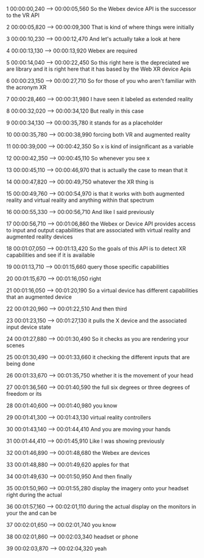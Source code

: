 1
00:00:00,240 --> 00:00:05,560
So the Webex device API is the successor to the VR API

2
00:00:05,820 --> 00:00:09,300
That is kind of where things were initially

3
00:00:10,230 --> 00:00:12,470
And let's actually take a look at here

4
00:00:13,130 --> 00:00:13,920
Webex are required

5
00:00:14,040 --> 00:00:22,450
So this right here is the depreciated we are library and it is right here that it has based by the Web XR device Apis

6
00:00:23,150 --> 00:00:27,710
So for those of you who aren't familiar with the acronym XR

7
00:00:28,460 --> 00:00:31,980
I have seen it labeled as extended reality

8
00:00:32,020 --> 00:00:34,120
But really in thi​‌​‌​​‌‌​​‌‌​​‌‌‌‌​‌​​‌‌​​‌‌​​‌‌​​‌‌​​‌‌‌‌​‌‌‌​‌​​‌‌​​‌‌​‌​‌​​‌‌​​‌‌‌‌​‌​‌​‌‌‌​‌​​‌‌‌‌​‌​‌‌​​​‌‌‌‌‌‌​​‌‌​‌​‌‌‌​‌​‌​‌​​‌‌‌​‌‌​​‌‌​​​‌​​‌‌​​‌‌‌‌​‌​‌‌​​​‌‌​‌‌‌​​‌‌​​​‌​​‌‌‌​‌‌​​‌‌​‌​‌​​‌‌​‌​‌​​‌‌‌​​‌‌‌​‌‌‌‌​​​‌‌‌​‌‌​​‌‌‌​‌‌‌‌​‌​​‌‌​​‌‌​​‌‌​​‌‌​‌‌​​​‌‌​​‌‌​​‌‌​​‌‌‌‌​‌‌‌​‌​​‌‌​‌​‌‌‌​‌​‌‌​​​‌‌‌​​‌​​‌‌​‌​‌‌‌​‌‌‌​‌​​‌‌​‌​‌‌‌​‌​‌‌‌​​‌‌‌‌‌‌​​‌‌‌‌​‌​​‌‌‌​​‌‌‌​‌​‌‌‌​​‌‌‌‌‌​​​‌‌‌​‌‌​​‌‌‌‌‌​​​‌‌‌​‌‌​​‌‌​​​‌​​‌‌​​‌‌​​‌‌​​‌‌‌‌​‌​‌‌‌​​‌‌‌‌‌​​​‌‌​‌‌‌‌‌​‌‌‌​‌​​‌‌‌‌​‌‌‌​‌‌​‌‌​​‌‌​‌​‌‌‌​‌‌‌​‌​​‌‌​‌​‌​​‌‌​‌‌‌‌‌​‌‌‌​‌​​‌‌​​‌‌‌‌​‌​‌​‌‌‌​‌‌‌​‌‌‌​‌​‌‌​​​‌‌‌​‌‌‌‌​‌‌‌​‌‌‌​‌​‌​‌‌‌​‌‌​‌‌‌‌​‌​‌‌‌‌‌​‌​‌​‌​​‌‌​‌​‌​​‌‌​‌​‌‌‌​‌‌​​‌‌‌​‌‌‌​‌‌‌​‌‌‌​‌​​‌‌‌‌​‌​​‌‌‌​​‌‌‌​‌​​‌‌​​‌‌‌​​‌​​‌‌‌‌​‌​​‌‌​‌‌​​​‌‌‌​​‌‌‌​‌​‌‌‌‌‌​‌‌​‌‌​​‌‌‌‌​‌‌‌​‌​‌‌‌‌‌​‌‌‌‌‌​​‌‌‌‌​‌‌‌​‌‌‌​‌‌‌​‌‌​‌‌​​‌‌​​‌‌​​‌‌‌‌‌‌​​‌‌​​‌‌‌‌​‌‌‌​‌‌‌​‌​‌​‌‌‌​‌‌​‌‌‌‌​‌‌‌‌​​​‌‌​‌‌​​​‌‌‌​​‌​​‌‌‌‌​‌‌‌​‌‌‌​‌​​‌‌​‌​‌‌‌​‌​‌‌‌‌‌​‌‌‌‌​​​‌‌‌​‌‌‌‌​‌‌‌​‌‌‌​‌‌‌​‌‌‌​‌‌​​‌​​‌‌​‌​‌‌‌​‌​‌‌‌​​‌‌​‌‌​​​‌‌‌‌​‌‌‌​‌​‌‌‌​​‌‌‌‌‌​​​‌‌​‌​‌​​‌‌‌‌​‌​​‌‌‌​‌‌‌‌​‌‌​‌‌‌‌​‌‌​​‌‌‌​‌​‌‌‌‌‌​‌‌​‌‌‌‌​‌‌​‌‌‌‌​‌‌‌‌‌​​‌‌‌‌‌‌​​‌‌​‌‌‌​​‌‌‌​‌‌‌‌​‌‌​‌‌‌‌​‌‌​​‌​​‌‌​​‌‌​​‌‌‌​​‌​​‌‌‌​​‌​​‌‌​‌​‌‌‌​‌‌‌‌‌‌‌‌‌‌‌‌‌‌‌‌‌‌‌‌‌‌‌‌‌‌‌‌‌‌‌‌‌‌‌‌‌‌‌‌‌‌‌‌‌‌‌‌‌‌‌‌‌‌‌‌‌‌‌‌‌‌‌‌‌‌‌‌‌‌‌‌‌‌‌‌‌‌‌‌‌‌‌‌‌‌‌‌‌‌‌‌‌‌‌‌‌‌‌‌‌‌‌‌‌‌‌‌‌‌‌‌‌‌‌‌‌‌‌‌‌‌‌‌‌‌‌‌‌‌‌‌‌‌‌‌‌‌‌‌‌‌‌‌‌‌‌‌‌‌‌‌‌‌‌‌‌‌‌‌‌‌‌‌‌‌‌‌‌‌‌‌‌‌‌‌‌‌‌‌‌‌‌‌‌‌‌‌‌‌‌‌‌‌‌‌‌‌‌‌‌‌‌‌‌‌‌‌‌‌‌‌‌‌‌‌‌‌‌‌‌‌‌‌‌‌‌‌‌‌‌‌‌‌‌‌‌‌‌‌‌‌‌‌‌‌‌‌‌‌‌‌‌‌‌‌‌‌‌‌‌‌‌‌‌‌‌‌‌‌‌‌‌‌‌‌‌‌‌‌‌‌‌‌‌‌‌‌‌‌‌‌‌‌‌‌‌‌‌‌‌‌‌‌‌‌‌‌‌‌‌‌‌‌‌‌‌‌‌‌‌‌‌‌‌‌‌‌‌‌‌‌‌‌‌‌‌‌‌‌‌‌‌‌‌‌‌‌‌‌‌‌‌‌‌‌‌‌‌‌‌‌‌‌‌‌‌‌‌‌‌‌‌‌‌‌‌‌‌‌‌‌‌‌‌‌‌‌‌‌‌‌‌‌‌‌‌‌‌‌‌‌‌‌‌‌‌‌‌‌‌‌‌‌‌‌‌‌‌‌‌‌‌‌‌‌‌‌‌‌‌‌‌‌‌‌‌‌‌‌‌‌‌‌‌‌‌‌‌‌‌‌‌‌‌‌‌‌‌‌‌‌‌‌‌‌‌‌‌‌‌‌‌‌‌‌‌‌‌‌‌‌‌‌‌‌‌‌‌‌‌‌‌‌‌‌‌‌‌‌‌‌‌‌‌‌‌‌‌‌‌‌‌‌‌‌‌‌‌‌‌‌‌‌‌‌‌‌‌‌‌‌‌‌‌‌‌‌‌‌‌‌‌‌‌‌‌‌‌‌‌‌‌‌‌‌‌‌‌‌‌‌‌‌‌‌‌‌‌‌‌‌‌‌‌‌‌‌‌‌‌‌‌‌‌‌‌‌‌‌‌‌‌‌‌‌‌‌‌‌‌‌‌‌‌‌‌‌‌‌‌‌‌‌‌‌‌‌‌‌‌‌‌‌‌‌‌‌‌‌‌‌‌‌‌‌‌‌‌‌‌‌‌‌‌‌‌‌‌‌‌‌‌‌‌‌‌‌‌‌‌‌‌‌‌‌‌‌‌‌‌‌‌‌‌‌‌‌‌‌‌‌‌‌‌‌‌‌‌‌‌‌‌‌‌‌‌‌‌‌‌‌‌‌‌‌‌‌‌‌‌‌‌‌‌‌‌‌‌‌‌‌‌‌‌‌‌‌‌‌‌‌‌‌‌‌‌‌‌‌‌‌‌‌‌‌‌‌‌‌‌‌‌‌‌‌‌‌‌‌‌‌‌‌‌‌‌‌‌‌‌‌‌‌‌‌‌‌‌‌‌‌‌‌‌‌‌‌‌‌‌‌‌‌‌‌‌‌‌‌‌‌‌‌‌‌‌‌‌‌‌‌‌‌‌‌‌‌‌‌‌‌‌‌‌‌‌‌‌‌‌‌‌‌‌‌‌‌‌‌‌‌‌‌‌‌‌‌‌‌‌‌‌‌‌‌‌‌‌‌‌‌‌‌‌‌‌‌‌‌‌‌‌‌‌‌‌‌‌‌‌‌‌‌‌‌‌‌‌‌‌‌‌‌‌‌‌‌‌‌‌‌‌‌‌‌‌‌‌‌‌‌‌‌‌‌‌‌‌‌‌‌‌‌‌‌‌‌‌‌‌‌‌‌‌‌‌‌‌‌‌‌‌‌‌‌‌‌‌‌‌‌‌‌‌‌‌‌‌‌‌‌‌‌‌‌‌‌‌s case

9
00:00:34,130 --> 00:00:35,780
it stands for as a placeholder

10
00:00:35,780 --> 00:00:38,990
forcing both VR and augmented reality

11
00:00:39,000 --> 00:00:42,350
So x is kind of insignificant as a variable

12
00:00:42,350 --> 00:00:45,110
So whenever you see x

13
00:00:45,110 --> 00:00:46,970
that is actually the case to mean that it

14
00:00:47,820 --> 00:00:49,750
whatever the XR thing is

15
00:00:49,760 --> 00:00:54,970
is that it works with both augmented reality and virtual reality and anything within that spectrum

16
00:00:55,330 --> 00:00:56,710
And like I said previously

17
00:00:56,710 --> 00:01:06,860
the Webex or Device API provides access to input and output capabilities that are associated with virtual reality and augmented reality devices

18
00:01:07,050 --> 00:01:13,420
So the goals of this API is to detect XR capabilities and see if it is available

19
00:01:13,710 --> 00:01:15,660
query those specific capabilities

20
00:01:15,670 --> 00:01:16,050
right

21
00:01:16,050 --> 00:01:20,190
So a virtual device has different capabilities that an augmented device

22
00:01:20,960 --> 00:01:22,510
And then third

23
00:01:23,150 --> 00:01:27,130
it pulls the X device and the associated input device state

24
00:01:27,880 --> 00:01:30,490
So it checks as you are rendering your scenes

25
00:01:30,490 --> 00:01:33,660
it checking the different inputs that are being done

26
00:01:33,670 --> 00:01:35,750
whether it is the movement of your head

27
00:01:36,560 --> 00:01:40,590
the full six degrees or three degrees of freedom or its

28
00:01:40,600 --> 00:01:40,980
you know

29
00:01:41,300 --> 00:01:43,130
virtual reality controllers

30
00:01:43,140 --> 00:01:44,410
And you are moving your hands

31
00:01:44,410 --> 00:01:45,910
Like I was showing previously

32
00:01:46,890 --> 00:01:48,680
the Webex are devices

33
00:01:48,880 --> 00:01:49,620
apples for that

34
00:01:49,630 --> 00:01:50,950
And then finally

35
00:01:50,960 --> 00:01:55,280
display the imagery onto your headset right during the actual

36
00:01:57,160 --> 00:02:01,110
during the actual display on the monitors in your the and can be

37
00:02:01,650 --> 00:02:01,740
you know

38
00:02:01,860 --> 00:02:03,340
headset or phone

39
00:02:03,870 --> 00:02:04,320
yeah
